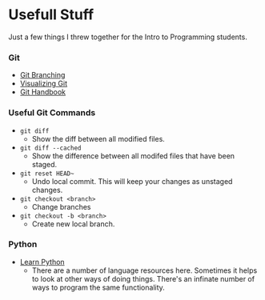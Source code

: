 # Usefull Stuff
Just a few things I threw together for the Intro to Programming students.

### Git

* [Git Branching](https://learngitbranching.js.org/)
* [Visualizing Git](http://git-school.github.io/visualizing-git/)
* [Git Handbook](https://guides.github.com/introduction/git-handbook/)

### Useful Git Commands

* `git diff`
  * Show the diff between all modified files.
* `git diff --cached`
  * Show the difference between all modifed files that have been staged.
* `git reset HEAD~`
  * Undo local commit. This will keep your changes as unstaged changes.
* `git checkout <branch>`
  * Change branches
* `git checkout -b <branch>`
  * Create new local branch.

### Python

* [Learn Python](https://www.learnpython.org/)
  * There are a number of language resources here. Sometimes it helps to look at other ways of doing things. There's an infinate number of ways to program the same functionality.

